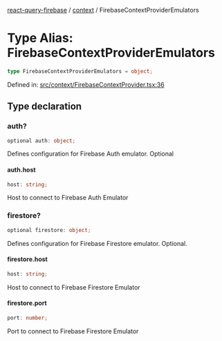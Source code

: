 [react-query-firebase](../../modules.md) / [context](../index.md) / FirebaseContextProviderEmulators

# Type Alias: FirebaseContextProviderEmulators

```ts
type FirebaseContextProviderEmulators = object;
```

Defined in: [src/context/FirebaseContextProvider.tsx:36](https://github.com/vpishuk/react-query-firebase/blob/2814a7f726829eb67b40b71ca1e3d6c86fc8bb8b/src/context/FirebaseContextProvider.tsx#L36)

## Type declaration

### auth?

```ts
optional auth: object;
```

Defines configuration for Firebase Auth emulator. Optional

#### auth.host

```ts
host: string;
```

Host to connect to Firebase Auth Emulator

### firestore?

```ts
optional firestore: object;
```

Defines configuration for Firebase Firestore emulator. Optional.

#### firestore.host

```ts
host: string;
```

Host to connect to Firebase Firestore Emulator

#### firestore.port

```ts
port: number;
```

Port to connect to Firebase Firestore Emulator
